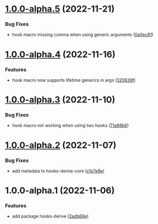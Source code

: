 # [1.0.0-alpha.5](https://github.com/frender-rs/hooks/compare/hooks-derive-core-v1.0.0-alpha.4...hooks-derive-core-v1.0.0-alpha.5) (2022-11-21)


### Bug Fixes

* hook macro missing comma when using generic arguments ([0a0ec81](https://github.com/frender-rs/hooks/commit/0a0ec813d3846ebeb012b2404d11b92e3b9e10b3))

# [1.0.0-alpha.4](https://github.com/frender-rs/hooks/compare/hooks-derive-core-v1.0.0-alpha.3...hooks-derive-core-v1.0.0-alpha.4) (2022-11-16)


### Features

* hook macro now supports lifetime generics in args ([320639f](https://github.com/frender-rs/hooks/commit/320639fb0733eb2cd18d07032c2a15955443307b))

# [1.0.0-alpha.3](https://github.com/frender-rs/hooks/compare/hooks-derive-core-v1.0.0-alpha.2...hooks-derive-core-v1.0.0-alpha.3) (2022-11-10)


### Bug Fixes

* hook macro not working when using two hooks ([71a68b6](https://github.com/frender-rs/hooks/commit/71a68b6a39144e8ef31e1f2f0821d777177626de))

# [1.0.0-alpha.2](https://github.com/frender-rs/hooks/compare/hooks-derive-core-v1.0.0-alpha.1...hooks-derive-core-v1.0.0-alpha.2) (2022-11-07)


### Bug Fixes

* add metadata to hooks-derive-core ([c1e7e8e](https://github.com/frender-rs/hooks/commit/c1e7e8e6f093d35f6fa7c97b6f268da91233b46b))

# 1.0.0-alpha.1 (2022-11-06)


### Features

* add package hooks-derive ([2adb69e](https://github.com/frender-rs/hooks/commit/2adb69e75ef3fa2bb135bed40ded7a235a32a422))
